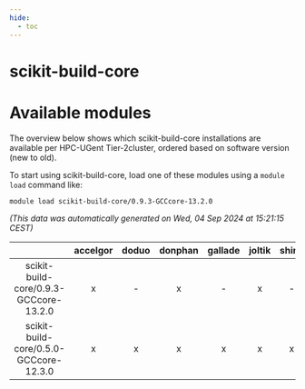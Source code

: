 ```yaml
---
hide:
  - toc
---
```


scikit-build-core
=================

# Available modules


The overview below shows which scikit-build-core installations are available per HPC-UGent Tier-2cluster, ordered based on software version (new to old).

To start using scikit-build-core, load one of these modules using a `module load` command like:

```shell
module load scikit-build-core/0.9.3-GCCcore-13.2.0
```

*(This data was automatically generated on Wed, 04 Sep 2024 at 15:21:15 CEST)*  

| |accelgor|doduo|donphan|gallade|joltik|shinx|skitty|
| :---: | :---: | :---: | :---: | :---: | :---: | :---: | :---: |
|scikit-build-core/0.9.3-GCCcore-13.2.0|x|-|x|-|x|-|-|
|scikit-build-core/0.5.0-GCCcore-12.3.0|x|x|x|x|x|x|x|
